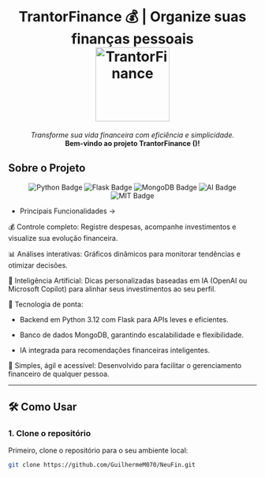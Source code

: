 <h1 align="center">TrantorFinance 💰 | Organize suas finanças pessoais
   <br />
   <img
      src = "./docs/assets/Slide1.jpg"
      alt = "TrantorFinance"
      width = "150"
   />

</h1>

<p align="center">
  <em>Transforme sua vida financeira com eficiência e simplicidade.</em>
  <br>
  <strong>Bem-vindo ao projeto TrantorFinance ()!</strong>
</p>

## Sobre o Projeto
<p align="center"> 
  <img src="https://img.shields.io/badge/Python-3.12-3776AB?style=flat-square&logo=python&logoColor=white" alt="Python Badge"> 
  <img src="https://img.shields.io/badge/Flask-000000?style=flat-square&logo=flask&logoColor=white" alt="Flask Badge"> 
  <img src="https://img.shields.io/badge/MongoDB-47A248?style=flat-square&logo=mongodb&logoColor=white" alt="MongoDB Badge"> 
  <img src="https://img.shields.io/badge/OpenAI/Microsoft_Copilot-0A66C2?style=flat-square&logo=openai&logoColor=white" alt="AI Badge"> 
  <img src="https://img.shields.io/badge/MIT License-333333?style=flat-square&logo=&logoColor=white" alt="MIT Badge"> 
</p>

- Principais Funcionalidades ->

💰 Controle completo: Registre despesas, acompanhe investimentos e visualize sua evolução financeira.


📊 Análises interativas: Gráficos dinâmicos para monitorar tendências e otimizar decisões.


🤖 Inteligência Artificial: Dicas personalizadas baseadas em IA (OpenAI ou Microsoft Copilot) para alinhar seus investimentos ao seu perfil.


🚀 Tecnologia de ponta:
- Backend em Python 3.12 com Flask para APIs leves e eficientes.

- Banco de dados MongoDB, garantindo escalabilidade e flexibilidade.

- IA integrada para recomendações financeiras inteligentes.


🌱 Simples, ágil e acessível: Desenvolvido para facilitar o gerenciamento financeiro de qualquer pessoa.

---

## 🛠️ Como Usar

### 1. **Clone o repositório**
Primeiro, clone o repositório para o seu ambiente local:

```bash
git clone https://github.com/GuilhermeM070/NeuFin.git

